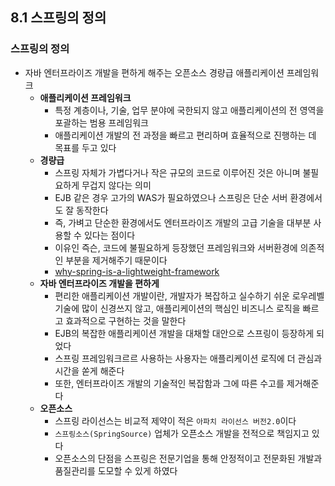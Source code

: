 ## 8.1 스프링의 정의

### 스프링의 정의
- 자바 엔터프라이즈 개발을 편하게 해주는 오픈소스 경량급 애플리케이션 프레임워크
    - **애플리케이션 프레임워크**
        - 특정 계층이나, 기술, 업무 분야에 국한되지 않고 애플리케이션의 전 영역을 포괄하는 범용 프레임워크
        - 애플리케이션 개발의 전 과정을 빠르고 편리하며 효율적으로 진행하는 데 목표를 두고 있다
    - **경량급**
        - 스프링 자체가 가볍다거나 작은 규모의 코드로 이루어진 것은 아니며 불필요하게 무겁지 않다는 의미
        - EJB 같은 경우 고가의 WAS가 필요하였으나 스프링은 단순 서버 환경에서도 잘 동작한다
        - 즉, 가벼고 단순한 환경에서도 엔터프라이즈 개발의 고급 기술을 대부분 사용할 수 있다는 점이다
        - 이유인 즉슨, 코드에 불필요하게 등장했던 프레임워크와 서버환경에 의존적인 부분을 제거해주기 때문이다
        - [why-spring-is-a-lightweight-framework](https://medium.com/@leninstalinesec/why-spring-is-a-lightweight-framework-f40c36d7ad44)
    - **자바 엔터프라이즈 개발을 편하게**
        - 편리한 애플리케이션 개발이란, 개발자가 복잡하고 실수하기 쉬운 로우레벨 기술에 많이 신경쓰지 않고, 애플리케이션의 핵심인 비즈니스 로직을 빠르고 효과적으로 구현하는 것을 말한다
        - EJB의 복잡한 애플리케이션 개발을 대채할 대안으로 스프링이 등장하게 되었다
        - 스프링 프레임워크르르 사용하는 사용자는 애플리케이션 로직에 더 관심과 시간을 쏟게 해준다
        - 또한, 엔터프라이즈 개발의 기술적인 복잡함과 그에 따른 수고를 제거해준다
    - **오픈소스**
        - 스프링 라이선스는 비교적 제약이 적은 `아파치 라이선스 버전2.0`이다
        - `스프링소스(SpringSource)` 업체가 오픈소스 개발을 전적으로 책임지고 있다
        - 오픈소스의 단점을 스프링은 전문기업을 통해 안정적이고 전문화된 개발과 품질관리를 도모할 수 있게 하였다